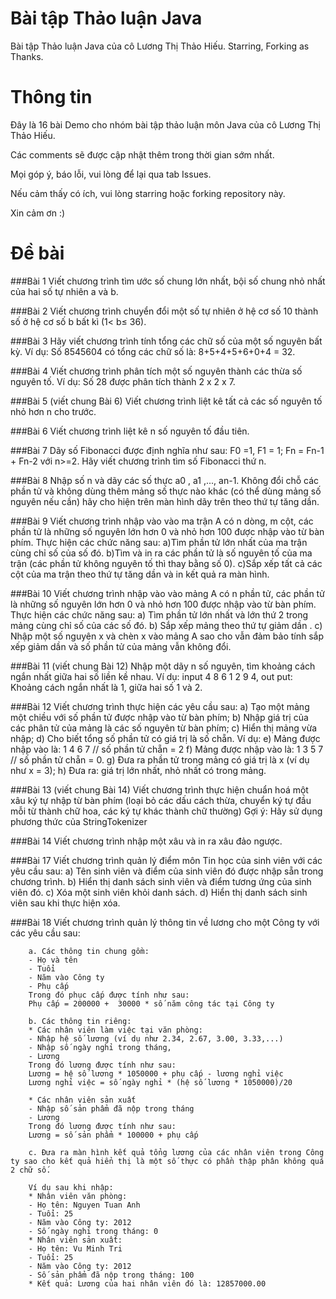 ﻿# Bài tập Thảo luận Java
Bài tập Thảo luận Java của cô Lương Thị Thảo Hiếu. Starring, Forking as Thanks.

# Thông tin
Đây là 16 bài Demo cho nhóm bài tập thảo luận môn Java của cô Lương Thị Thảo Hiếu.

Các comments sẽ được cập nhật thêm trong thời gian sớm nhất.

Mọi góp ý, báo lỗi, vui lòng để lại qua tab Issues.

Nếu cảm thấy có ích, vui lòng starring hoặc forking repository này.

Xin cảm ơn :)

# Đề bài
###Bài 1
        Viết chương trình tìm ước số chung lớn nhất, bội số chung nhỏ nhất của hai số tự nhiên a và b.

###Bài 2
        Viết chương trình chuyển đổi một số tự nhiên ở hệ cơ số 10 thành số ở hệ cơ số b bất kì (1< b≤ 36).

###Bài 3
        Hãy viết chương trình tính tổng các chữ số của một số nguyên bất kỳ. 
        Ví dụ: Số 8545604 có tổng các chữ số là: 8+5+4+5+6+0+4 = 32.

###Bài 4
        Viết chương trình phân tích một số nguyên thành các thừa số nguyên tố.
        Ví dụ: Số 28 được phân tích thành 2 x 2 x 7.
        
###Bài 5 (viết chung Bài 6)
        Viết chương trình liệt kê tất cả các số nguyên tố nhỏ hơn n cho trước.

###Bài 6
        Viết chương trình liệt kê n số nguyên tố đầu tiên.

###Bài 7
        Dãy số Fibonacci được định nghĩa như sau: F0 =1, F1 = 1; Fn = Fn-1 + Fn-2 với n>=2.
        Hãy viết chương trình tìm số Fibonacci thứ n.

###Bài 8
        Nhập số n và dãy các số thực  a0 , a1 ,..., an-1.
        Không đổi chỗ các phần tử và không dùng thêm mảng số thực nào khác (có thể dùng mảng số nguyên nếu cần) hãy cho hiện trên màn hình dãy trên theo thứ tự tăng dần.

###Bài 9
        Viết chương trình nhập vào vào ma trận A có n dòng, m cột, các phần tử là những số nguyên lớn hơn 0 và nhỏ hơn 100 được nhập vào từ bàn phím. Thực hiện các chức năng sau:
        a)Tìm phần tử lớn nhất của ma trận cùng chỉ số của số đó.
        b)Tìm và in ra các phần tử là số nguyên tố của ma trận (các phần tử không nguyên tố thì thay bằng số 0).
        c)Sắp xếp tất cả các cột của ma trận theo thứ tự tăng dần và in kết quả ra màn hình.

###Bài 10
        Viết chương trình nhập vào vào mảng A có n phần tử, các phần tử là những số nguyên lớn hơn 0 và nhỏ hơn 100 được nhập vào từ bàn phím. Thực hiện các chức năng sau:
        a) Tìm phần tử lớn nhất và lớn thứ 2 trong mảng cùng chỉ số của các số đó.
        b) Sắp xếp mảng theo thứ tự giảm dần .
        c) Nhập một số nguyên x và chèn x vào mảng A sao cho vẫn đảm bảo tính sắp xếp giảm dần và số phần tử của mảng vẫn không đổi.

###Bài 11 (viết chung Bài 12)
        Nhập một dãy n số nguyên, tìm khoảng cách ngắn nhất giữa hai số liền kề nhau.
        Ví dụ: input 4 8 6 1 2 9 4, out put: Khoảng cách ngắn nhất là 1, giữa hai số 1 và 2.

###Bài 12
        Viết chương trình thực hiện các yêu cầu sau:
        a) Tạo một mảng một chiều với số phần tử được nhập vào từ bàn phím;
        b) Nhập giá trị của các phân tử của mảng là các số nguyên từ bàn phím;
        c) Hiển thị mảng vừa nhập;
        d) Cho biết tổng số phần tử có giá trị là số chẵn. Ví dụ:
        e) Mảng được nhập vào là: 1 4 6 7 // số phần tử chẵn = 2
        f) Mảng được nhập vào là: 1 3 5 7 // số phần tử chẵn = 0.
        g) Đưa ra phần tử trong mảng có giá trị là x (ví dụ như x = 3);
        h) Đưa ra: giá trị lớn nhất, nhỏ nhất có trong mảng.

###Bài 13 (viết chung Bài 14)
        Viết chương trình thực hiện chuẩn hoá một xâu ký tự nhập từ bàn phím (loại bỏ các dấu cách thừa, chuyển ký tự đầu mỗi từ thành chữ hoa, các ký tự khác thành chữ thường)
        Gợi ý: Hãy sử dụng phương thức của StringTokenizer

###Bài 14
        Viết chương trình nhập một xâu và in ra xâu đảo ngược.

###Bài 17
        Viết chương trình quản lý điểm môn Tin học của sinh viên với các yêu cầu sau:
        a) Tên sinh viên và điểm của sinh viên đó được nhập sẵn trong chương trình.
        b) Hiển thị danh sách sinh viên và điểm tương ứng của sinh viên đó.
        c) Xóa một sinh viên khỏi danh sách.
        d) Hiển thị danh sách sinh viên sau khi thực hiện xóa.

###Bài 18
        Viết chương trình quản lý thông tin về lương cho một Công ty với các yêu cầu sau:
        
        a. Các thông tin chung gồm: 
        - Họ và tên
        - Tuổi
        - Năm vào Công ty
        - Phụ cấp
        Trong đó phục cấp được tính như sau:
        Phụ cấp = 200000 +  30000 * số năm công tác tại Công ty 

        b. Các thông tin riêng:
        * Các nhân viên làm việc tại văn phòng:
        - Nhập hệ số lương (ví dụ như 2.34, 2.67, 3.00, 3.33,...)
        - Nhập số ngày nghỉ trong tháng,
        - Lương
        Trong đó lương được tính như sau: 
        Lương = hệ số lương * 1050000 + phụ cấp - lương nghỉ việc
        Lương nghỉ việc = số ngày nghỉ * (hệ số lương * 1050000)/20
        
        * Các nhân viên sản xuất
        - Nhập số sản phẩm đã nộp trong tháng
        - Lương
        Trong đó lương được tính như sau: 
        Lương = số sản phẩm * 100000 + phụ cấp
        
        c. Đưa ra màn hình kết quả tổng lương của các nhân viên trong Công ty sao cho kết quả hiển thị là một số thực có phần thập phân không quá 2 chữ số. 
        
        Ví dụ sau khi nhập:
        * Nhân viên văn phòng:
        - Họ tên: Nguyen Tuan Anh
        - Tuổi: 25
        - Năm vào Công ty: 2012
        - Số ngày nghỉ trong tháng: 0
        * Nhân viên sản xuất:
        - Họ tên: Vu Minh Tri
        - Tuổi: 25
        - Năm vào Công ty: 2012
        - Số sản phẩm đã nộp trong tháng: 100
        * Kết quả: Lương của hai nhân viên đó là: 12857000.00


